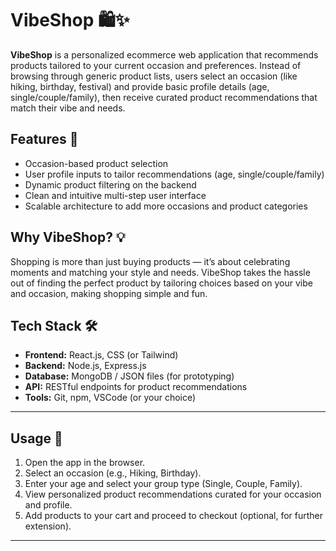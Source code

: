 # VibeShop 🛍️✨

**VibeShop** is a personalized ecommerce web application that recommends products tailored to your current occasion and preferences. Instead of browsing through generic product lists, users select an occasion (like hiking, birthday, festival) and provide basic profile details (age, single/couple/family), then receive curated product recommendations that match their vibe and needs.

## Features 🎯

* Occasion-based product selection
* User profile inputs to tailor recommendations (age, single/couple/family)
* Dynamic product filtering on the backend
* Clean and intuitive multi-step user interface
* Scalable architecture to add more occasions and product categories

## Why VibeShop? 💡

Shopping is more than just buying products — it’s about celebrating moments and matching your style and needs. VibeShop takes the hassle out of finding the perfect product by tailoring choices based on your vibe and occasion, making shopping simple and fun.


## Tech Stack 🛠️


* **Frontend:** React.js, CSS (or Tailwind)
* **Backend:** Node.js, Express.js
* **Database:** MongoDB / JSON files (for prototyping)
* **API:** RESTful endpoints for product recommendations
* **Tools:** Git, npm, VSCode (or your choice)

---

## Usage 🚀

1. Open the app in the browser.
2. Select an occasion (e.g., Hiking, Birthday).
3. Enter your age and select your group type (Single, Couple, Family).
4. View personalized product recommendations curated for your occasion and profile.
5. Add products to your cart and proceed to checkout (optional, for further extension).

---

